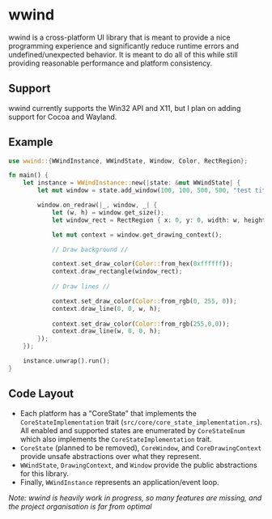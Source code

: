# wwind
wwind is a cross-platform UI library that is meant to provide a nice programming experience and significantly reduce runtime errors and undefined/unexpected behavior. It is meant to do all of this while still providing reasonable performance and platform consistency. 
## Support
wwind currently supports the Win32 API and X11, but I plan on adding support for Cocoa and Wayland.
## Example
```rust
use wwind::{WWindInstance, WWindState, Window, Color, RectRegion};

fn main() {
    let instance = WWindInstance::new(|state: &mut WWindState| {
        let mut window = state.add_window(100, 100, 500, 500, "test title");

        window.on_redraw(|_, window, _| {
            let (w, h) = window.get_size();
            let window_rect = RectRegion { x: 0, y: 0, width: w, height: h };

            let mut context = window.get_drawing_context();

            // Draw background //

            context.set_draw_color(Color::from_hex(0xffffff));
            context.draw_rectangle(window_rect);
            
            // Draw lines //

            context.set_draw_color(Color::from_rgb(0, 255, 0));
            context.draw_line(0, 0, w, h);
            
            context.set_draw_color(Color::from_rgb(255,0,0));
            context.draw_line(w, 0, 0, h);
        });
    });

    instance.unwrap().run();
}
```
## Code Layout
- Each platform has a "CoreState" that implements the `CoreStateImplementation` trait (`src/core/core_state_implementation.rs`). All enabled and supported states are enumerated by `CoreStateEnum` which also implements the `CoreStateImplementation` trait. 
- `CoreState` (planned to be removed), `CoreWindow`, and `CoreDrawingContext` provide unsafe abstractions over what they represent. 
- `WWindState`, `DrawingContext`, and `Window` provide the public abstractions for this library.
- Finally, `WWindInstance` represents an application/event loop.

*Note: wwind is heavily work in progress, so many features are missing, and the project organisation is far from optimal*
